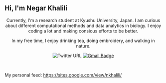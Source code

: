 ## Hi, I'm Negar Khalili

<p align="center">
Currently, I'm a research student at Kyushu University, Japan. I am curious about different computational methods and data analytics in biology. 
I enjoy coding a lot and making consious efforts to be better.
<p align="center"> 
In my free time, I enjoy drinking tea, doing embroidery, and walking in nature. 
</p>

<div align="center">

  ![Twitter URL](https://img.shields.io/twitter/url?url=https://twitter.com/NegKhalili)
  [![Gmail Badge](https://img.shields.io/badge/-negarkhalili43@gmail.com-c14438?style=flat-square&logo=Gmail&logoColor=white&link=mailto:negarkhalili43@gmail.com)](mailto:negarkhalili43@gmail.com)
</div>
<br>

My personal feed: https://sites.google.com/view/nkhalili/
